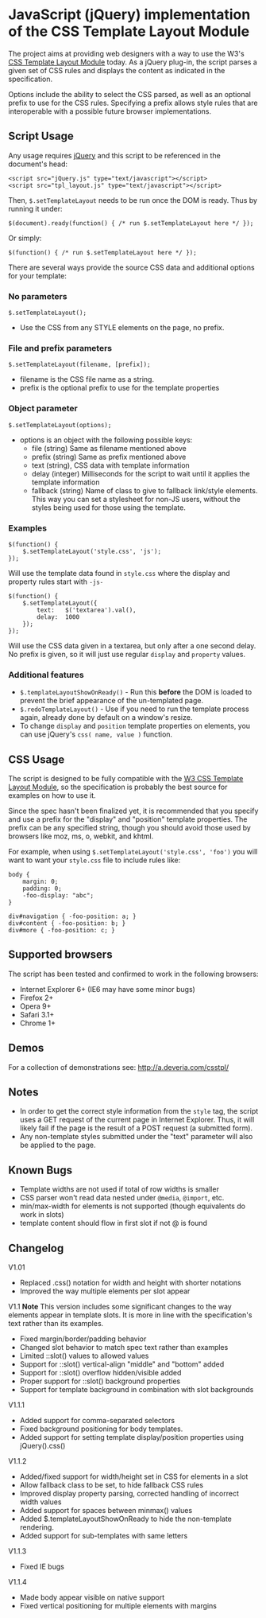 # JavaScript (jQuery) implementation of the CSS Template Layout Module #

The project aims at providing web designers with a way to use the W3's [CSS Template Layout Module](http://www.w3.org/TR/2009/WD-css3-layout-20090402/) today. As a jQuery plug-in, the script parses a given set of CSS rules and displays the content as indicated in the specification.

Options include the ability to select the CSS parsed, as well as an optional prefix to use for the CSS rules. Specifying a prefix allows style rules that are interoperable with a possible future browser implementations.

## Script Usage ##

Any usage requires [jQuery](http://jquery.com) and this script to be referenced in the document's head:
```
<script src="jQuery.js" type="text/javascript"></script>
<script src="tpl_layout.js" type="text/javascript"></script>
```
Then, `$.setTemplateLayout` needs to be run once the DOM is ready. Thus by running it under:
```
$(document).ready(function() { /* run $.setTemplateLayout here */ });
```

Or simply:
```
$(function() { /* run $.setTemplateLayout here */ });
```

There are several ways provide the source CSS data and additional options for your template:

### No parameters ###
```
$.setTemplateLayout();
```
  * Use the CSS from any STYLE elements on the page, no prefix.

### File and prefix parameters ###
```
$.setTemplateLayout(filename, [prefix]);
```
  * filename is the CSS file name as a string.
  * prefix is the optional prefix to use for the template properties

### Object parameter ###
```
$.setTemplateLayout(options);
```
  * options is an object with the following possible keys:
    * file (string) Same as filename mentioned above
    * prefix (string) Same as prefix mentioned above
    * text (string), CSS data with template information
    * delay (integer) Milliseconds for the script to wait until it applies the template information
    * fallback (string) Name of class to give to fallback link/style elements. This way you can set a stylesheet for non-JS users, without the styles being used for those using the template.

### Examples ###
```
$(function() {
	$.setTemplateLayout('style.css', 'js');
});
```
Will use the template data found in `style.css` where the display and property rules start with `-js-`
```
$(function() {
	$.setTemplateLayout({
		text:	$('textarea').val(),
		delay:	1000
	});
});
```
Will use the CSS data given in a textarea, but only after a one second delay. No prefix is given, so it will just use regular `display` and `property` values.

### Additional features ###
  * `$.templateLayoutShowOnReady()` - Run this **before** the DOM is loaded to prevent the brief appearance of the un-templated page.
  * `$.redoTemplateLayout()` - Use if you need to run the template process again, already done by default on a window's resize.
  * To change `display` and `position` template properties on elements, you can use jQuery's `css( name, value )` function.

## CSS Usage ##
The script is designed to be fully compatible with the [W3 CSS Template Layout Module](http://www.w3.org/TR/2009/WD-css3-layout-20090402/), so the specification is probably the best source for examples on how to use it.

Since the spec hasn't been finalized yet, it is recommended that you specify and use a prefix for the "display" and "position" template properties. The prefix can be any specified string, though you should avoid those used by browsers like moz, ms, o, webkit, and khtml.

For example, when using `$.setTemplateLayout('style.css', 'foo')` you will want to want your `style.css` file to include rules like:
```
body {
	margin: 0;
	padding: 0;
	-foo-display: "abc";
}

div#navigation { -foo-position: a; }
div#content { -foo-position: b; }
div#more { -foo-position: c; }
```

## Supported browsers ##
The script has been tested and confirmed to work in the following browsers:
  * Internet Explorer 6+ (IE6 may have some minor bugs)
  * Firefox 2+
  * Opera 9+
  * Safari 3.1+
  * Chrome 1+

## Demos ##
For a collection of demonstrations see:
http://a.deveria.com/csstpl/


## Notes ##
  * In order to get the correct style information from the `style` tag, the script uses a GET request of the current page in Internet Explorer. Thus, it will likely fail if the page is the result of a POST request (a submitted form).
  * Any non-template styles submitted under the "text" parameter will also be applied to the page.

## Known Bugs ##
  * Template widths are not used if total of row widths is smaller
  * CSS parser won't read data nested under `@media`, `@import`, etc.
  * min/max-width for elements is not supported (though equivalents do work in slots)
  * template content should flow in first slot if not @ is found
## Changelog ##

V1.01

  * Replaced .css() notation for width and height with shorter notations
  * Improved the way multiple elements per slot appear

V1.1
**Note** This version includes some significant changes to the way elements appear in template slots. It is more in line with the specification's text rather than its examples.

  * Fixed margin/border/padding behavior
  * Changed slot behavior to match spec text rather than examples
  * Limited ::slot() values to allowed values
  * Support for ::slot() vertical-align "middle" and "bottom" added
  * Support for ::slot() overflow hidden/visible added
  * Proper support for ::slot() background properties
  * Support for template background in combination with slot backgrounds

V1.1.1

  * Added support for comma-separated selectors
  * Fixed background positioning for body templates.
  * Added support for setting template display/position properties using jQuery().css()

V1.1.2

  * Added/fixed support for width/height set in CSS for elements in a slot
  * Allow fallback class to be set, to hide fallback CSS rules
  * Improved display property parsing, corrected handling of incorrect width values
  * Added support for spaces between minmax() values
  * Added $.templateLayoutShowOnReady to hide the non-template rendering.
  * Added support for sub-templates with same letters

V1.1.3

  * Fixed IE bugs

V1.1.4

  * Made body appear visible on native support
  * Fixed vertical positioning for multiple elements with margins